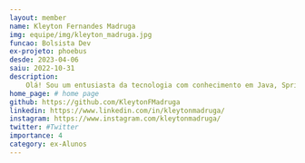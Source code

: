 ```yaml
---
layout: member
name: Kleyton Fernandes Madruga
img: equipe/img/kleyton_madruga.jpg
funcao: Bolsista Dev
ex-projeto: phoebus
desde: 2023-04-06
saiu: 2022-10-31
description:     
    Olá! Sou um entusiasta da tecnologia com conhecimento em Java, SpringBoot, PostgreSQL, JSF, HTML, CSS e Linux. Participei de um Curso de Formação Inicial e Continuada em Programador Web pelo IFRN de Natal, que me proporcionou uma base inicial em programação web. Durante esse curso, adquiri conhecimentos essenciais para desenvolver aplicações web e despertei meu interesse em me aprofundar nesse campo. Anteriormente, tive a oportunidade de ser bolsista ayty na empresa ESIG, onde trabalhei por oito meses. Essa experiência me permitiu aplicar meus conhecimentos em um ambiente profissional e aprender com profissionais experientes. Foi uma oportunidade valiosa para ganhar experiência prática e desenvolver minhas habilidades técnicas. Atualmente, sou bolsista ayty na empresa Phoebus, onde continuo a aprimorar minhas habilidades. Estou animado em explorar novas tecnologias, como Node.js, MongoDB, Serverless e JavaScript, e estou dedicando tempo para aprender e me familiarizar com essas ferramentas. Embora eu ainda esteja desenvolvendo minha experiência profissional, estou comprometido em aprender e crescer na área de desenvolvimento. Estou sempre em busca de novos desafios e oportunidades para expandir meu conhecimento e contribuir com projetos interessantes.
home_page: # home page
github: https://github.com/KleytonFMadruga
linkedin: https://www.linkedin.com/in/kleytonmadruga/
instagram: https://www.instagram.com/kleytonmadruga/
twitter: #Twitter
importance: 4
category: ex-Alunos
---
```

